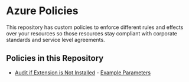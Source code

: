 # Azure Policies
This repository has custom policies to enforce different rules and effects over your resources so those resources stay compliant with corporate standards and service level agreements.

## Policies in this Repository
* [Audit if Extension is Not Installed](Compute/check_extension_policy.json) - [Example Parameters](Compute/check_extension_policy_ex.md)

